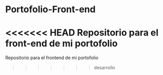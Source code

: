 # Portofolio-Front-end
<<<<<<< HEAD
Repositorio para el front-end de mi portofolio
=======
Repositorio para el frontend de mi portofolio
>>>>>>> desarrollo
